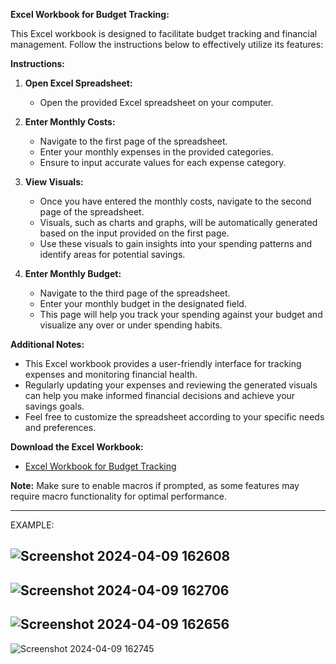 **Excel Workbook for Budget Tracking:**

This Excel workbook is designed to facilitate budget tracking and financial management. Follow the instructions below to effectively utilize its features:

**Instructions:**

1. **Open Excel Spreadsheet:**
   - Open the provided Excel spreadsheet on your computer.

2. **Enter Monthly Costs:**
   - Navigate to the first page of the spreadsheet.
   - Enter your monthly expenses in the provided categories.
   - Ensure to input accurate values for each expense category.

3. **View Visuals:**
   - Once you have entered the monthly costs, navigate to the second page of the spreadsheet.
   - Visuals, such as charts and graphs, will be automatically generated based on the input provided on the first page.
   - Use these visuals to gain insights into your spending patterns and identify areas for potential savings.

4. **Enter Monthly Budget:**
   - Navigate to the third page of the spreadsheet.
   - Enter your monthly budget in the designated field.
   - This page will help you track your spending against your budget and visualize any over or under spending habits.

**Additional Notes:**
- This Excel workbook provides a user-friendly interface for tracking expenses and monitoring financial health.
- Regularly updating your expenses and reviewing the generated visuals can help you make informed financial decisions and achieve your savings goals.
- Feel free to customize the spreadsheet according to your specific needs and preferences.

**Download the Excel Workbook:**
- [Excel Workbook for Budget Tracking](https://snhu-my.sharepoint.com/:x:/r/personal/erik_sierra_snhu_edu/Documents/BudgetBook%20Copy.xlsx?d=w65ef588ecfdc4ff09f462406b9ed94e7&csf=1&web=1&e=JQKKXU)

**Note:** Make sure to enable macros if prompted, as some features may require macro functionality for optimal performance.
 
--------------------------------------------------------------------------------------------------------------------------------------------------------------------------------------------------------------------------------------------------------------------
EXAMPLE:

![Screenshot 2024-04-09 162608](https://github.com/ErikSierra/Budget-Book/assets/120680439/b89ddf06-fb6c-4d0b-af9b-ece8744934c7)
--------------------------------------------------------------------------------------------------------------------------------------------------------------------------------------------------------------------------------------------------------------------
![Screenshot 2024-04-09 162706](https://github.com/ErikSierra/Budget-Book/assets/120680439/eb520c91-d0d2-4c1f-9d6a-24b0ee3102e4)
--------------------------------------------------------------------------------------------------------------------------------------------------------------------------------------------------------------------------------------------------------------------
![Screenshot 2024-04-09 162656](https://github.com/ErikSierra/Budget-Book/assets/120680439/578a4664-8cb4-405c-a3b5-32b5420569f2)
--------------------------------------------------------------------------------------------------------------------------------------------------------------------------------------------------------------------------------------------------------------------
![Screenshot 2024-04-09 162745](https://github.com/ErikSierra/Budget-Book/assets/120680439/630dcb80-6e86-4b77-8b39-f95348ffc725)


